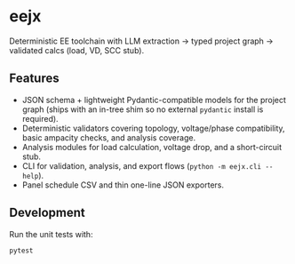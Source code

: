 # eejx
Deterministic EE toolchain with LLM extraction → typed project graph → validated calcs (load, VD, SCC stub).

## Features

* JSON schema + lightweight Pydantic-compatible models for the project graph (ships with an in-tree shim so no external `pydantic` install is required).
* Deterministic validators covering topology, voltage/phase compatibility, basic ampacity checks, and analysis coverage.
* Analysis modules for load calculation, voltage drop, and a short-circuit stub.
* CLI for validation, analysis, and export flows (`python -m eejx.cli --help`).
* Panel schedule CSV and thin one-line JSON exporters.

## Development

Run the unit tests with:

```
pytest
```
